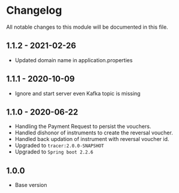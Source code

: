 # Changelog
All notable changes to this module will be documented in this file.

## 1.1.2 - 2021-02-26
- Updated domain name in application.properties

## 1.1.1 - 2020-10-09
- Ignore and start server even Kafka topic is missing

## 1.1.0 - 2020-06-22

- Handling the Payment Request to persist the vouchers.
- Handled dishonor of instruments to create the reversal voucher.
- Handled back updation of instrument with reversal voucher id.
- Upgraded to `tracer:2.0.0-SNAPSHOT`
- Upgraded to `Spring boot 2.2.6`

## 1.0.0

- Base version
